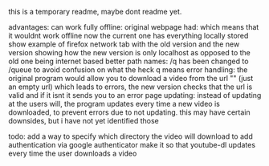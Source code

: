 this is a temporary readme, maybe dont readme yet.

advantages:
    can work fully offline:
        original webpage had:
            <script src="https://code.jquery.com/jquery-3.3.1.slim.min.js" integrity="sha384-q8i/X+965DzO0rT7abK41JStQIAqVgRVzpbzo5smXKp4YfRvH+8abtTE1Pi6jizo" crossorigin="anonymous"></script>
            <script src="https://cdnjs.cloudflare.com/ajax/libs/popper.js/1.14.3/umd/popper.min.js" integrity="sha384-ZMP7rVo3mIykV+2+9J3UJ46jBk0WLaUAdn689aCwoqbBJiSnjAK/l8WvCWPIPm49" crossorigin="anonymous"></script>
            <script src="https://stackpath.bootstrapcdn.com/bootstrap/4.1.3/js/bootstrap.min.js" integrity="sha384-ChfqqxuZUCnJSK3+MXmPNIyE6ZbWh2IMqE241rYiqJxyMiZ6OW/JmZQ5stwEULTy" crossorigin="anonymous"></script>
            which means that it wouldnt work offline
        now the current one has everything locally stored
        show example of firefox network tab with the old version and the new version showing how the new version is only localhost as opposed to the old one being internet based
    better path names:
        /q has been changed to /queue to avoid confusion on what the heck q means
    error handling:
        the original program would allow you to download a video from the url "" (just an empty url) which leads to errors, the new version checks that the url is valid and if it isnt it sends you to an error page
    updating:
        instead of updating at the users will, the program updates every time a new video is downloaded, to prevent errors due to not updating. this may have certain downsides, but i have not yet identified those

todo:
    add a way to specify which directory the video will download to
    add authentication via google authenticator
    make it so that youtube-dl updates every time the user downloads a video